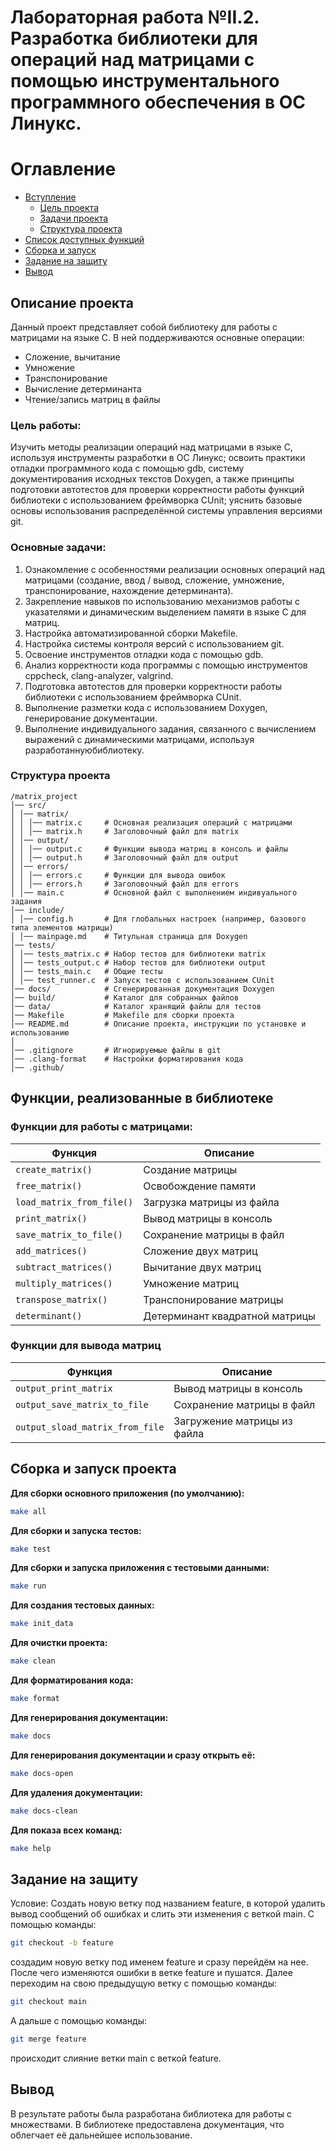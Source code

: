 
# Лабораторная работа №II.2. Разработка библиотеки для операций над матрицами с помощью инструментального программного обеспечения в ОС Линукс.

# Оглавление

- [Вступление](#описание-проекта)
    - [Цель проекта](#цель-работы)
    - [Задачи проекта](#основные-задачи)
    - [Структура проекта](#структура-проекта)
- [Список доступных функций](#функции-реализованные-в-библиотеке)
- [Сборка и запуск](#сборка-и-запуск-проекта)
- [Зaдание на защиту](#задание-на-защиту)
- [Вывод](#вывод)


   
## Описание проекта

Данный проект представляет собой библиотеку для работы с матрицами на языке С. В ней поддерживаются основные операции:
- Сложение, вычитание  
- Умножение  
- Транспонирование  
- Вычисление детерминанта  
- Чтение/запись матриц в файлы


### Цель работы:

Изучить методы реализации операций над матрицами в языке С, используя инструменты разработки в ОС Линукс; освоить практики отладки программного кода с помощью gdb, систему документирования исходных текстов Doxygen, а также принципы подготовки автотестов для проверки корректности работы функций библиотеки с использованием фреймворка CUnit; уяснить базовые основы использования распределённой системы управления версиями git.


### Основные задачи:

1. Ознакомление с особенностями реализации основных операций над матрицами (создание, ввод / вывод, сложение, умножение, транспонирование, нахождение детерминанта).
2. Закрепление навыков по использованию механизмов работы с указателями и динамическим выделением памяти в языке C для матриц.
3. Настройка автоматизированной сборки Makefile.
4. Настройка системы контроля версий с использованием git.
5. Освоение инструментов отладки кода с помощью gdb.
6. Анализ корректности кода программы с помощью инструментов cppcheck, clang-analyzer, valgrind.
7. Подготовка автотестов для проверки корректности работы библиотеки с использованием фреймворка CUnit.
8. Выполнение разметки кода с использованием Doxygen, генерирование документации.
9. Выполнение индивидуального задания, связанного с вычислением выражений с динамическими матрицами, используя разработаннуюбиблиотеку.


### Структура проекта
```
/matrix_project
│── src/
│ │── matrix/
│ │ │── matrix.c     # Основная реализация операций с матрицами
│ │ │── matrix.h     # Заголовочный файл для matrix
│ │── output/
│ │ │── output.c     # Функции вывода матриц в консоль и файлы
│ │ │── output.h     # Заголовочный файл для output
│ │── errors/
│ │ │── errors.c     # Функции для вывода ошибок
│ │ │── errors.h     # Заголовочный файл для errors
│ │── main.c         # Основной файл с выполнением индивуального задания
│── include/
│ │── config.h       # Для глобальных настроек (например, базового типа элементов матрицы)
│ │── mainpage.md    # Титульная страница для Doxygen
│── tests/
│ │── tests_matrix.c # Набор тестов для библиотеки matrix
│ │── tests_output.c # Набор тестов для библиотеки output
│ │── tests_main.c   # Общие тесты
│ │── test_runner.c  # Запуск тестов с использованием CUnit
│── docs/            # Сгенерированная документация Doxygen
│── build/           # Каталог для собранных файлов
│── data/            # Каталог хранящий файлы для тестов
│── Makefile         # Makefile для сборки проекта
│── README.md        # Описание проекта, инструкции по установке и использованию
│
│── .gitignore       # Игнорируемые файлы в git
│── .clang-format    # Настройки форматирования кода
│── .github/         
```

 
## Функции, реализованные в библиотеке

### Функции для работы с матрицами:
Функция | Описание
--- | ---
`create_matrix()` | Создание матрицы
`free_matrix()` | Освобождение памяти
`load_matrix_from_file()` | Загрузка матрицы из файла
`print_matrix()` | Вывод матрицы в консоль
`save_matrix_to_file()` | Сохранение матрицы в файл
`add_matrices()` | Сложение двух матриц
`subtract_matrices()` | Вычитание двух матриц
`multiply_matrices()` | Умножение матриц
`transpose_matrix()` | Транспонирование матрицы
`determinant()` | Детерминант квадратной матрицы

### Функции для вывода матриц
Функция | Описание
--- | ---
`output_print_matrix` | Вывод матрицы в консоль
`output_save_matrix_to_file` | Сохранение матрицы в файл
`output_sload_matrix_from_file` | Загружение матрицы из файла


## Сборка и запуск проекта

**Для сборки основного приложения (по умолчанию):**
```sh
make all
```


**Для сборки и запуска тестов:**
```sh
make test
```


**Для сборки и запуска приложения с тестовыми данными:**
```sh
make run
```


**Для создания тестовых данных:**
```sh
make init_data
```


**Для очистки проекта:**
```sh
make clean
```


**Для форматирования кода:**
```sh
make format
```


**Для генерирования документации:**
```sh
make docs
```


**Для генерирования документации и сразу открыть её:**
```sh
make docs-open
```


**Для удаления документации:**
```sh
make docs-clean
```


**Для показа всех команд:**
```sh
make help
```

## Задание на защиту
Условие: Создать новую ветку под названием feature, в которой удалить вывод сообщений об ошибках и слить эти изменения с веткой main.
С помощью команды:
```sh
git checkout -b feature
```
создадим новую ветку под именем feature и сразу перейдём на нее. После чего изменяются ошибки в ветке feature и пушатся. 
Далее переходим на свою предыдущую ветку с помощью команды:
```sh
git checkout main
```
А дальше с помощью команды:
```sh
git merge feature
```
происходит слияние ветки main с веткой feature.

## Вывод
В результате работы была разработана библиотека для работы с множествами. В библиотеке предоставлена документация, что облегчает её дальнейшее использование.

